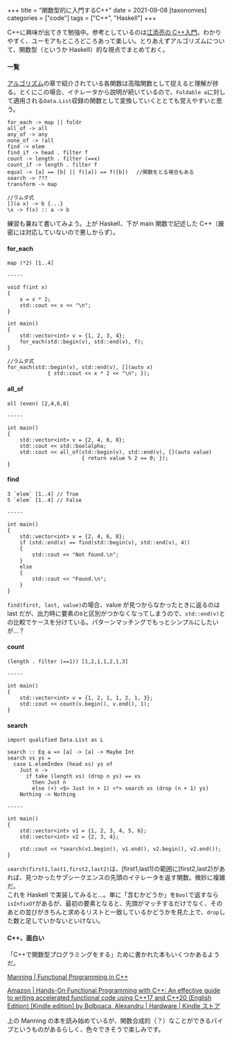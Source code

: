 +++
title = "関数型的に入門するC++"
date = 2021-09-08
[taxonomies]
categories = ["code"]
tags = ["C++", "Haskell"]
+++

C++に興味が出てきて勉強中。参考としているのは[江添亮の C++入門](https://ezoeryou.github.io/cpp-intro/#%E3%82%A2%E3%83%AB%E3%82%B4%E3%83%AA%E3%82%BA%E3%83%A0)。わかりやすく、ユーモアもところどころあって楽しい。とりあえずアルゴリズムについて、関数型（というか Haskell）的な視点でまとめておく。

#### 一覧

[アルゴリズム](https://ezoeryou.github.io/cpp-intro/#%E3%82%A2%E3%83%AB%E3%82%B4%E3%83%AA%E3%82%BA%E3%83%A0)の章で紹介されている各関数は高階関数として捉えると理解が捗る。とくにこの場合、イテレータから説明が続いているので、`Foldable a`に対して適用される`Data.List`収録の関数として変換していくととても覚えやすいと思う。

```
for_each -> map || foldr
all_of -> all
any_of -> any
none_of -> !all
find -> elem
find_if -> head . filter f
count -> length . filter (==x)
count_if -> length . filter f
equal -> [a] == [b] || f([a]) == f([b])　 //関数をとる場合もある
search -> ???
transform -> map

//ラムダ式
[](a x) -> b {...}
\x -> f(x) :: a -> b
```

練習も兼ねて書いてみよう。上が Haskell、下が main 関数で記述した C++（厳密には対応していないので悪しからず）。

#### for_each

```
map (*2) [1..4]

-----

void f(int x)
{
    x = x * 2;
    std::cout << x << "\n";
}

int main()
{
    std::vector<int> v = {1, 2, 3, 4};
    for_each(std::begin(v), std::end(v), f);
}

//ラムダ式
for_each(std::begin(v), std::end(v), [](auto x)
             { std::cout << x * 2 << "\n"; });
```

#### all_of

```
all (even) [2,4,6,8]

-----

int main()
{
    std::vector<int> v = {2, 4, 6, 8};
    std::cout << std::boolalpha;
    std::cout << all_of(std::begin(v), std::end(v), [](auto value)
                        { return value % 2 == 0; });
}
```

#### find

```
3 `elem` [1..4] // True
5 `elem` [1..4] // False

-----

int main()
{
    std::vector<int> v = {2, 4, 6, 8};
    if (std::end(v) == find(std::begin(v), std::end(v), 4))
    {
        std::cout << "Not found.\n";
    }
    else
    {
        std::cout << "Found.\n";
    }
}
```

`find(first, last, value)`の場合、value が見つからなかったときに返るのは last だが、出力時に要素の`0`と区別がつかなくなってしまうので、`std::end(v)`との比較でケースを分けている。パターンマッチングでもっとシンプルにしたいが…？

#### count

```
(length . filter (==1)) [1,2,1,1,2,1,3]

-----

int main()
{
    std::vector<int> v = {1, 2, 1, 1, 2, 1, 3};
    std::cout << count(v.begin(), v.end(), 1);
}
```

#### search

```
import qualified Data.List as L

search :: Eq a => [a] -> [a] -> Maybe Int
search xs ys =
  case L.elemIndex (head xs) ys of
    Just n ->
      if take (length xs) (drop n ys) == xs
        then Just n
        else (+) <$> Just (n + 1) <*> search xs (drop (n + 1) ys)
    Nothing -> Nothing

-----

int main()
{
    std::vector<int> v1 = {1, 2, 3, 4, 5, 6};
    std::vector<int> v2 = {2, 3, 4};

    std::cout << *search(v1.begin(), v1.end(), v2.begin(), v2.end());
}
```

`search(first1,last1,first2,last2)`は、[first1,last1)の範囲に[first2,last2)があれば、見つかったサブシークエンスの先頭のイテレータを返す関数。微妙に複雑だ。  
これを Haskell で実装してみると…。単に「含むかどうか」を`Bool`で返すなら`isInfixOf`があるが、最初の要素となると、先頭がマッチするだけでなく、そのあとの並びがきちんと求めるリストと一致しているかどうかを見た上で、`drop`した数と足していかないといけない。

#### C++、面白い

「C++で関数型プログラミングをする」ために書かれた本もいくつかあるようだ。

[Manning | Functional Programming in C++](https://www.manning.com/books/functional-programming-in-c-plus-plus)

[Amazon | Hands-On Functional Programming with C++: An effective guide to writing accelerated functional code using C++17 and C++20 (English Edition) \[Kindle edition\] by Bolboaca, Alexandru | Hardware | Kindle ストア](https://www.amazon.co.jp/dp/B07MTBCCV5)

上の Manning の本を読み始めているが、関数合成的（？）なことができるパイプというものがあるらしく、色々できそうで楽しみです。
